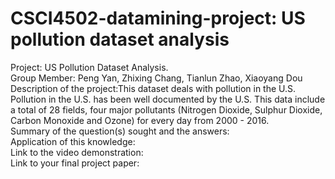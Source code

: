 # CSCI4502-datamining-project: US pollution dataset analysis
Project: US Pollution Dataset Analysis.</br>
Group Member: Peng Yan, Zhixing Chang, Tianlun Zhao, Xiaoyang Dou </br>
Description of the project:This dataset deals with pollution in the U.S. Pollution in the U.S. has been well documented by the U.S. This data include a total of 28 fields, four major pollutants (Nitrogen Dioxide, Sulphur Dioxide, Carbon Monoxide and Ozone) for every day from 2000 - 2016. </br>
Summary of the question(s) sought and the answers:</br>
Application of this knowledge:</br>
Link to the video demonstration:</br>
Link to your final project paper:</br>
